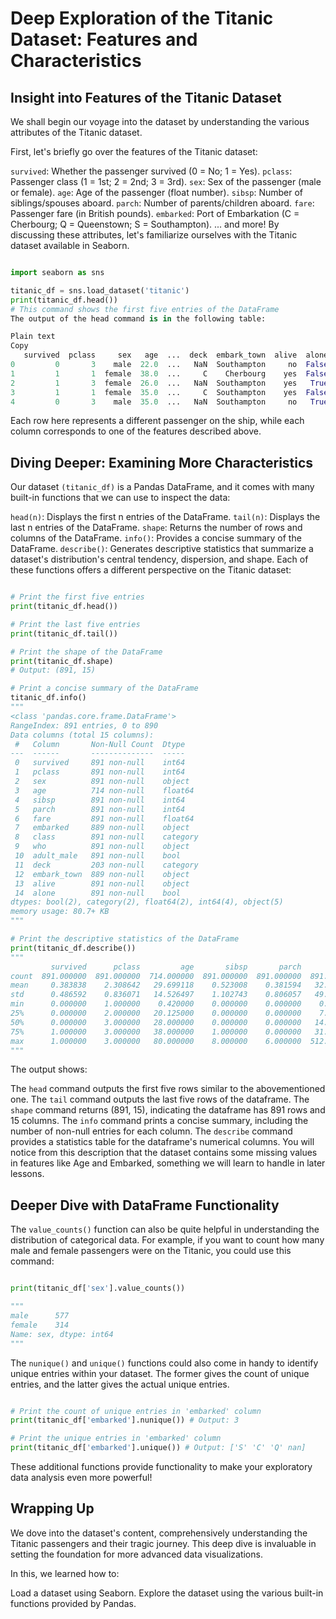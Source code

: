 # Deep Exploration of the Titanic Dataset: Features and Characteristics

## Insight into Features of the Titanic Dataset
We shall begin our voyage into the dataset by understanding the various attributes of the Titanic dataset.

First, let's briefly go over the features of the Titanic dataset:

`survived`: Whether the passenger survived (0 = No; 1 = Yes).
`pclass`: Passenger class (1 = 1st; 2 = 2nd; 3 = 3rd).
`sex`: Sex of the passenger (male or female).
`age`: Age of the passenger (float number).
`sibsp`: Number of siblings/spouses aboard.
`parch`: Number of parents/children aboard.
`fare`: Passenger fare (in British pounds).
`embarked`: Port of Embarkation (C = Cherbourg; Q = Queenstown; S = Southampton).
... and more!
By discussing these attributes, let's familiarize ourselves with the Titanic dataset available in Seaborn.

```Python

import seaborn as sns

titanic_df = sns.load_dataset('titanic')
print(titanic_df.head())
# This command shows the first five entries of the DataFrame
The output of the head command is in the following table:

Plain text
Copy
   survived  pclass     sex   age  ...  deck  embark_town  alive  alone
0         0       3    male  22.0  ...   NaN  Southampton     no  False
1         1       1  female  38.0  ...     C    Cherbourg    yes  False
2         1       3  female  26.0  ...   NaN  Southampton    yes   True
3         1       1  female  35.0  ...     C  Southampton    yes  False
4         0       3    male  35.0  ...   NaN  Southampton     no   True
```
Each row here represents a different passenger on the ship, while each column corresponds to one of the features described above.

## Diving Deeper: Examining More Characteristics

Our dataset `(titanic_df)` is a Pandas DataFrame, and it comes with many built-in functions that we can use to inspect the data:

`head(n)`: Displays the first n entries of the DataFrame.
`tail(n)`: Displays the last n entries of the DataFrame.
`shape`: Returns the number of rows and columns of the DataFrame.
`info()`: Provides a concise summary of the DataFrame.
`describe()`: Generates descriptive statistics that summarize a dataset's distribution's central tendency, dispersion, and shape.
Each of these functions offers a different perspective on the Titanic dataset:

```Python

# Print the first five entries
print(titanic_df.head())

# Print the last five entries
print(titanic_df.tail())

# Print the shape of the DataFrame
print(titanic_df.shape)
# Output: (891, 15)

# Print a concise summary of the DataFrame
titanic_df.info()
"""
<class 'pandas.core.frame.DataFrame'>
RangeIndex: 891 entries, 0 to 890
Data columns (total 15 columns):
 #   Column       Non-Null Count  Dtype   
---  ------       --------------  -----   
 0   survived     891 non-null    int64   
 1   pclass       891 non-null    int64   
 2   sex          891 non-null    object  
 3   age          714 non-null    float64 
 4   sibsp        891 non-null    int64   
 5   parch        891 non-null    int64   
 6   fare         891 non-null    float64 
 7   embarked     889 non-null    object  
 8   class        891 non-null    category
 9   who          891 non-null    object  
 10  adult_male   891 non-null    bool    
 11  deck         203 non-null    category
 12  embark_town  889 non-null    object  
 13  alive        891 non-null    object  
 14  alone        891 non-null    bool    
dtypes: bool(2), category(2), float64(2), int64(4), object(5)
memory usage: 80.7+ KB
"""

# Print the descriptive statistics of the DataFrame
print(titanic_df.describe())
"""
         survived      pclass         age       sibsp       parch        fare
count  891.000000  891.000000  714.000000  891.000000  891.000000  891.000000
mean     0.383838    2.308642   29.699118    0.523008    0.381594   32.204208
std      0.486592    0.836071   14.526497    1.102743    0.806057   49.693429
min      0.000000    1.000000    0.420000    0.000000    0.000000    0.000000
25%      0.000000    2.000000   20.125000    0.000000    0.000000    7.910400
50%      0.000000    3.000000   28.000000    0.000000    0.000000   14.454200
75%      1.000000    3.000000   38.000000    1.000000    0.000000   31.000000
max      1.000000    3.000000   80.000000    8.000000    6.000000  512.329200
"""
```

The output shows:

The `head` command outputs the first five rows similar to the abovementioned one.
The `tail` command outputs the last five rows of the dataframe.
The `shape` command returns (891, 15), indicating the dataframe has 891 rows and 15 columns.
The `info` command prints a concise summary, including the number of non-null entries for each column.
The `describe` command provides a statistics table for the dataframe's numerical columns.
You will notice from this description that the dataset contains some missing values in features like Age and Embarked, something we will learn to handle in later lessons.

## Deeper Dive with DataFrame Functionality

The `value_counts()` function can also be quite helpful in understanding the distribution of categorical data. For example, if you want to count how many male and female passengers were on the Titanic, you could use this command:

```Python

print(titanic_df['sex'].value_counts())

"""
male      577
female    314
Name: sex, dtype: int64
"""
```
The `nunique()` and `unique()` functions could also come in handy to identify unique entries within your dataset. The former gives the count of unique entries, and the latter gives the actual unique entries.

```Python

# Print the count of unique entries in 'embarked' column
print(titanic_df['embarked'].nunique()) # Output: 3

# Print the unique entries in 'embarked' column
print(titanic_df['embarked'].unique()) # Output: ['S' 'C' 'Q' nan]
```
These additional functions provide functionality to make your exploratory data analysis even more powerful!

## Wrapping Up

We dove into the dataset's content, comprehensively understanding the Titanic passengers and their tragic journey. This deep dive is invaluable in setting the foundation for more advanced data visualizations.

In this, we learned how to:

Load a dataset using Seaborn.
Explore the dataset using the various built-in functions provided by Pandas.
